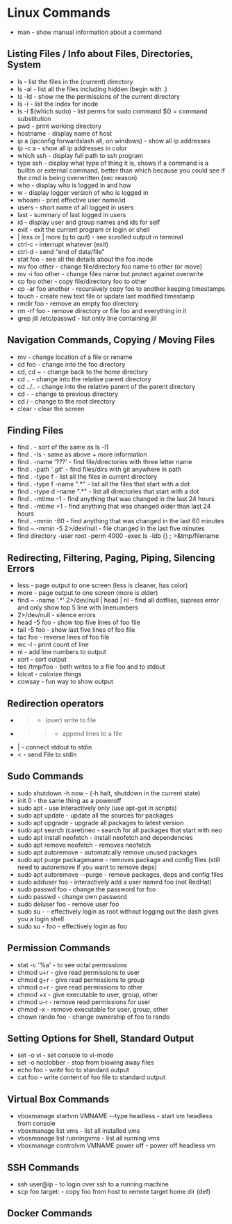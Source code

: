 # Linux Commands

* man - show manual information about a command
   
## Listing Files / Info about Files, Directories, System

 * ls - list the files in the (current) directory
 * ls -al - list all the files including hidden (begin with .)
 * ls -ld - show me the permissions of the current directory
 * ls -i - list the index for inode
 * ls -l $(which sudo) - list perms for sudo command $() = command substitution
 * pwd - print working directory
 * hostname - display name of host
 * ip a (ipconfig forwardslash all, on windows) - show all ip addresses
 * ip -c a - show all ip addresses in color
 * which ssh - display full path to ssh program
 * type ssh - display what type of thing it is, shows if a command is a builtin or external command,
      better than which because you could see if the cmd is being overwritten (sec reason)
 * who - display who is logged in and how
 * w - display logger version of  who is logged in
 * whoami - print effective user name/id
 * users - short name of all logged in users
 * last - summary of last logged in users
 * id - display user and group names and ids for self
 * exit - exit the current program or login or shell
 * | less or | more (q to quit) - see scrolled output in terminal
 * ctrl-c - interrupt whatever (exit)
 * ctrl-d - send "end of data/file"
 * stat foo - see all the details about the foo inode
 * mv foo other - change file/directory foo name to other (or move)
 * mv -i foo other - change files name but protect against overwrite
 * cp foo other - copy file/directory foo to other
 * cp -ar foo another - recursively copy foo to another keeping timestamps
 * touch - create new text file or update last modified timestamp
 * rmdir foo - remove an empty foo directory
 * rm -rf foo - remove directory or file foo and everything in it
 * grep jill /etc/passwd - list onliy line containing jill
  
## Navigation Commands, Copying / Moving Files

 * mv - change location of a file or rename
 * cd foo - change into the foo directory
 * cd, cd ~ - change back to the home directory
 * cd .. -  change into the relative parent directory
 * cd ../.. -  change into the relative parent of the parent directory
 * cd - - change to previous directory
 * cd / - change to the root directory
 * clear - clear the screen
 
## Finding Files

 * find . - sort of the same as ls -l1
 * find . -ls - same as above + more information
 * find . -name '???' - find file/directories with three letter name
 * find . -path '*.git*' - find files/dirs with git anywhere in path
 * find . -type f - list all the files in current directory
 * find . -type f -name ".*" - list all the files that start with a dot
 * find . -type d -name ".*" - list all directories that start with a dot
 * find . -mtime -1 - find anything that was changed in the last 24 hours
 * find . -mtime +1 - find anything that was changed older than last 24 hours
 * find . -mmin -60 - find anything that was changed in the last 60 minutes
 * find ~ -mmin -5 2>/dev/null - file changed in the last five minutes
 * find directory -user root -perm 4000 -exec ls -ldb {} \; >&tmp/filename
 
## Redirecting, Filtering, Paging, Piping, Silencing Errors

 * less - page output to one screen (less is cleaner, has color)
 * more - page output to one screen (more is older)
 * find ~ -name '.*' 2>/dev/null | head | nl - find all dotfiles, supress error and only show top 5 line with linenumbers
 * 2>/dev/null - silence errors
 * head -5 foo - show top five lines of foo file
 * tail -5 foo - show last five lines of foo file
 * tac foo - reverse lines of foo file
 * wc -l - print count of line
 * nl - add line numbers to output
 * sort - sort output
 * tee /tmp/foo - both writes to a file foo and to stdout
 * lolcat - colorize things
 * cowsay - fun way to show output
 
## Redirection operators

 * > - (over) write to file
 * >> - append lines to a file
 * | - connect stdout to stdin
 * < - send File to stdin


## Sudo Commands

 * sudo shutdown -h now - (-h halt, shutdown in the current state)
 * init 0 - the same thing as a poweroff
 * sudo apt - use interactively only (use apt-get in scripts)
 * sudo apt update - update all the sources for packages
 * sudo apt upgrade - upgrade all packages to latest version
 * sudo apt search (caret)neo - search for all packages that start with neo
 * sudo apt install neofetch - install neofetch and dependencies
 * sudo apt remove neofetch - removes neofetch
 * sudo apt autoremove - automatcally remove unused packages
 * sudo apt purge packagename - removes package and config files (still need to autoremove if you want to remove deps)
 * sudo apt autoremove --purge - remove packages, deps and config files
 * sudo adduser foo - interactively add a  user named foo (not RedHat)
 * sudo passwd foo - change the password for foo
 * sudo passwd - change own password
 * sudo deluser foo - remove user foo
 * sudo su - - effectively login as root without logging out the dash gives you a login shell
 * sudo su - foo - effectively login as foo
 
 ## Permission Commands
 
 * stat -c '%a' - to see octal permissions
 * chmod u+r - give read permissions to user
 * chmod g+r - give read permissions to group
 * chmod o+r - give read permissions to other
 * chmod +x - give executable to user, group, other
 * chmod u-r -  remove read permissions for user
 * chmod -x - remove executable for user, group, other
 * chown rando foo - change ownership of foo to rando

## Setting Options for Shell, Standard Output
 
 * set -o vi - set console to vi-mode
 * set -o noclobber - stop from blowing away files
 * echo foo - write foo to standard output
 * cat foo - write content of foo file to standard output
 
   
## Virtual Box Commands

* vboxmanage startvm VMNAME --type headless - start vm headless from console
* vboxmanage list vms - list all installed vms
* vbosmanage list runningvms - list all running vms
* vboxmanage controlvm VMNAME power off -  power off headless vm

## SSH Commands
   
* ssh user@ip -  to login over ssh to a running machine
* scp foo target: - copy foo from host to remote target home dir (def)

## Docker Commands


